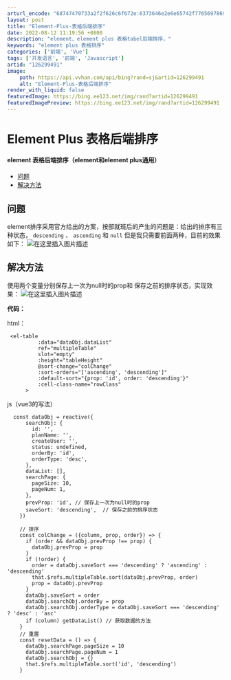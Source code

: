 ```yaml
---
arturl_encode: "68747470733a2f2f626c6f672e:6373646e2e6e65742f77656978696e5f34323931323233372f:61727469636c652f64657461696c732f313236323939343931"
layout: post
title: "Element-Plus-表格后端排序"
date: 2022-08-12 11:19:56 +0800
description: "element、element plus 表格tabel后端排序，"
keywords: "element plus 表格排序"
categories: ['前端', 'Vue']
tags: ['开发语言', '前端', 'Javascript']
artid: "126299491"
image:
    path: https://api.vvhan.com/api/bing?rand=sj&artid=126299491
    alt: "Element-Plus-表格后端排序"
render_with_liquid: false
featuredImage: https://bing.ee123.net/img/rand?artid=126299491
featuredImagePreview: https://bing.ee123.net/img/rand?artid=126299491
---
```


# Element Plus 表格后端排序

#### element 表格后端排序（element和element plus通用）

* [问题](#_2)
* [解决方法](#_6)

## 问题

element排序采用官方给出的方案，按部就班后的产生的问题是：给出的排序有三种状态，
`descending`
、
`ascending`
和
`null`
但是我只需要前面两种，目前的效果如下：
![在这里插入图片描述](https://i-blog.csdnimg.cn/blog_migrate/ff725c0df6af41d2b892451219079fff.gif#pic_center)

## 解决方法

使用两个变量分别保存上一次为null时的prop和 保存之前的排序状态，实现效果：
![在这里插入图片描述](https://i-blog.csdnimg.cn/blog_migrate/cedc31f52c2a2fbecd6b7eb6ba92f4cd.gif#pic_center)

**代码：**

html：

```
 <el-table
          :data="dataObj.dataList"
          ref="multipleTable"
          slot="empty"
          :height="tableHeight"
          @sort-change="colChange"
          :sort-orders="['ascending', 'descending']"
          :default-sort="{prop: 'id', order: 'descending'}"
          :cell-class-name="rowClass"
      >

```

js（vue3的写法）

```
  const dataObj = reactive({
      searchObj: {
        id: '',
        planName: '',
        createUser: '',
        status: undefined,
        orderBy: 'id',
        orderType: 'desc',
      },
      dataList: [],
      searchPage: {
        pageSize: 10,
        pageNum: 1,
      },
      prevProp: 'id', // 保存上一次为null时的prop
      saveSort: 'descending',  // 保存之前的排序状态
    })

```

```
	// 排序
    const colChange = ({column, prop, order}) => {
      if (order && dataObj.prevProp !== prop) {
        dataObj.prevProp = prop
      }
      if (!order) {
        order = dataObj.saveSort === 'descending' ? 'ascending' : 'descending'
        that.$refs.multipleTable.sort(dataObj.prevProp, order)
        prop = dataObj.prevProp
      }
      dataObj.saveSort = order
      dataObj.searchObj.orderBy = prop
      dataObj.searchObj.orderType = dataObj.saveSort === 'descending' ? 'desc' : 'asc'
      if (column) getDataList() // 获取数据的方法
    }
    // 重置
    const resetData = () => {
      dataObj.searchPage.pageSize = 10
      dataObj.searchPage.pageNum = 1
      dataObj.searchObj = {}
      that.$refs.multipleTable.sort('id', 'descending')
    }

```